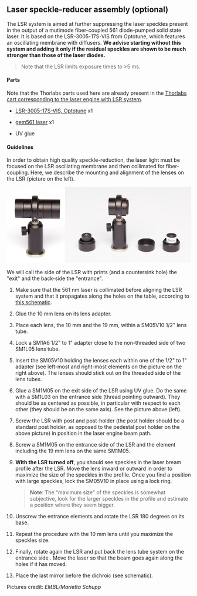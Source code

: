 ## Laser speckle-reducer assembly (optional)

The LSR system is aimed at further suppressing the laser speckles present in the output of a mutimode fiber-coupled 561 diode-pumped solid state laser. It is based on the LSR-3005-17S-VIS from Optotune, which features an oscillating membrane with diffusers. **We advise starting without this system and adding it only if the residual speckles are shown to be much stronger than those of the laser diodes.**

> Note that the LSR limits exposure times to >5 ms. 

#### Parts

Note that the Thorlabs parts used here are already present in the [Thorlabs cart corresponding to the laser engine with LSR system](https://github.com/ries-lab/LaserEngine/tree/master/Laser_Engine/Parts/Thorlabs_parts_list).

- [LSR-3005-17S-VIS, Optotune](https://www.optotune.com/products/laser-speckle-reducers/eap-lsr/lsr-3005-series) x1

- [gem561 laser](https://www.laserquantum.com/products/detail.cfm?id=65) x1

- UV glue

  

#### Guidelines

In order to obtain high quality speckle-reduction, the laser light must be focused on the LSR oscillating membrane and then collimated for fiber-coupling. Here, we describe the mounting and alignment of the lenses on the LSR (picture on the left).

![LSR construct](LSR_construct.jpg)



We will call the side of the LSR with prints (and a countersink hole) the "exit" and the back-side the "entrance". 

1. Make sure that the 561 nm laser is collimated before aligning the LSR system and that it propagates along the holes on the table, according to [this schematic](https://github.com/ries-lab/LaserEngine/blob/master/Laser_Engine/Optical_path_with_Thorlabs_parts.pdf).

2. Glue the 10 mm lens on its lens adapter.

3. Place each lens, the 10 mm and the 19 mm, within a SM05V10 1/2" lens tube.

4. Lock a SM1A6 1/2" to 1" adapter close to the non-threaded side of two SM1L05 lens tube.

5. Insert the SM05V10 holding the lenses each within one of the 1/2" to 1" adapter (see left-most and right-most elements on the picture on the right above). The lenses should stick out on the threaded side of the lens tubes.

6. Glue a SM1M05 on the exit side of the LSR using UV glue. Do the same with a SM1L03 on the entrance side (thread pointing outward). They should be as centered as possible, in particular with respect to each other (they should be on the same axis). See the picture above (left).

7. Screw the LSR with post and post-holder (the post holder should be a standard post holder, as opposed to the pedestal post holder on the above picture) in position in the laser engine beam path.

8. Screw a SM1M05 on the entrance side of the LSR and the element including the 19 mm lens on the same SM1M05. 

9. **With the LSR turned off**, you should see speckles in the laser bream profile after the LSR. Move the lens inward or outward in order to maximize the size of the speckles in the profile. Once you find a position with large speckles, lock the SM05V10 in place using a lock ring.

   > **Note**: The "maximum size" of the speckles is somewhat subjective, look for the larger speckles in the profile and estimate a position where they seem bigger.

10. Unscrew the entrance elements and rotate the LSR 180 degrees on its base.

11. Repeat the procedure with the 10 mm lens until you maximize the speckles size.

12. Finally, rotate again the LSR and put back the lens tube system on the entrance side . Move the laser so that the beam goes again along the holes if it has moved.

13. Place the last mirror before the dichroic (see schematic).



Pictures credit: *EMBL/Marietta Schupp*